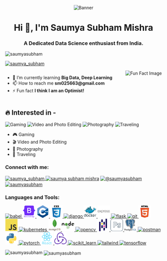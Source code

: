 <p align="center">
  <img src="https://images-wixmp-ed30a86b8c4ca887773594c2.wixmp.com/f/c83c004e-1370-4756-88e5-4071de797088/dgdq8br-09cc7ad6-a021-47a5-b0e0-917b12b0f7a7.gif?token=eyJ0eXAiOiJKV1QiLCJhbGciOiJIUzI1NiJ9.eyJzdWIiOiJ1cm46YXBwOjdlMGQxODg5ODIyNjQzNzNhNWYwZDQxNWVhMGQyNmUwIiwiaXNzIjoidXJuOmFwcDo3ZTBkMTg4OTgyMjY0MzczYTVmMGQ0MTVlYTBkMjZlMCIsIm9iaiI6W1t7InBhdGgiOiJcL2ZcL2M4M2MwMDRlLTEzNzAtNDc1Ni04OGU1LTQwNzFkZTc5NzA4OFwvZGdkcThici0wOWNjN2FkNi1hMDIxLTQ3YTUtYjBlMC05MTdiMTJiMGY3YTcuZ2lmIn1dXSwiYXVkIjpbInVybjpzZXJ2aWNlOmZpbGUuZG93bmxvYWQiXX0.tqRMtE-b2QiI2nnefNxSDMJvZCcYqFmq2ccg_Xfzqb8" alt="Banner">
</p>

<h1 align="center">Hi 👋, I'm Saumya Subham Mishra</h1>
<h3 align="center">A Dedicated Data Science enthusiast from India.</h3>

<p align="left"> <img src="https://komarev.com/ghpvc/?username=saumyasubham&label=Profile%20views&color=0e75b6&style=flat" alt="saumyasubham" /> </p>

<p align="left"> <a href="https://twitter.com/saumya_subham" target="blank"><img src="https://img.shields.io/twitter/follow/saumya_subham?logo=twitter&style=for-the-badge" alt="saumya_subham" /></a> </p>

<div style="display: flex; align-items: flex-start;">

  <!-- Left Section (Details) -->
  <div style="flex: 1; padding-right: 20px;">
    <ul>
      <li>🌱 I’m currently learning <strong>Big Data, Deep Learning</strong></li>
      <li>📫 How to reach me <strong>sm025663@gmail.com</strong></li>
      <li>⚡ Fun fact <strong>I think I am an Optimist!</strong></li>
    </ul>
  </div>

  <!-- Right Section (Image) -->
  <div style="flex: 0 0 auto; text-align: center;">
    <img src="https://i.pinimg.com/564x/74/e2/48/74e2480da58eccbd98030e9731c9c71e.jpg" alt="Fun Fact Image" width="200" height="200">
  </div>

</div>

</div>

## 🔥 Interested in -

<p align="left">
  <img src="https://i.giphy.com/media/v1.Y2lkPTc5MGI3NjExdDlkcm9heGh0a3ZraTRkOWI5MzFqemtjenZlMm8zdm1wZG9mMG9xYSZlcD12MV9pbnRlcm5hbF9naWZfYnlfaWQmY3Q9Zw/Vh1KrUr6Tvl1RFYYk6/giphy.gif" alt="Gaming" width="200" height="150">
  <img src="https://i.pinimg.com/originals/e6/d2/27/e6d22708bcabc0b47b837a5da9794df0.gif" alt="Video and Photo Editing" width="200" height="150">
  <img src="https://i.pinimg.com/originals/d7/7e/2c/d77e2cc708655672d9313f87689c9cb2.gif" alt="Photography" width="200" height="150">
  <img src="https://i.giphy.com/media/v1.Y2lkPTc5MGI3NjExYXIwbGZwOHo0NW4ycnM5cXBmamQ4bDVqbHg4ODVmODJuM3d2Y2JxcSZlcD12MV9pbnRlcm5hbF9naWZfYnlfaWQmY3Q9Zw/3ohs4oVhPxtxcgRIE8/giphy.gif" alt="Traveling" width="200" height="150">
</p>

<ul>
  <li>🎮 Gaming</li>
  <li>🎬 Video and Photo Editing</li>
  <li>📸 Photography</li>
  <li>🌄 Traveling</li>
</ul>

<h3 align="left">Connect with me:</h3>
<p align="left">
<a href="https://twitter.com/saumya_subham" target="blank">
    <img align="center" src="https://i.ibb.co/3mJ0qC8/11053970-x-logo-twitter-new-brand-icon.png" alt="saumya_subham" height="30" width="30" />
</a>
<a href="https://linkedin.com/in/saumya subham mishra" target="blank"><img align="center" src="https://raw.githubusercontent.com/rahuldkjain/github-profile-readme-generator/master/src/images/icons/Social/linked-in-alt.svg" alt="saumya subham mishra" height="30" width="40" /></a>
<a href="https://medium.com/@saumyasubham" target="blank"><img align="center" src="https://raw.githubusercontent.com/rahuldkjain/github-profile-readme-generator/master/src/images/icons/Social/medium.svg" alt="@saumyasubham" height="30" width="40" /></a>
<a href="https://www.leetcode.com/saumyasubham" target="blank"><img align="center" src="https://raw.githubusercontent.com/rahuldkjain/github-profile-readme-generator/master/src/images/icons/Social/leet-code.svg" alt="saumyasubham" height="30" width="40" /></a>
</p>

<h3 align="left">Languages and Tools:</h3>
<p align="left"> 
  <a href="https://babeljs.io/" target="_blank" rel="noreferrer">
    <img src="https://www.vectorlogo.zone/logos/babeljs/babeljs-icon.svg" alt="babel" width="40" height="40"/> 
  </a> 
  <a href="https://getbootstrap.com" target="_blank" rel="noreferrer"> 
    <img src="https://raw.githubusercontent.com/devicons/devicon/master/icons/bootstrap/bootstrap-plain-wordmark.svg" alt="bootstrap" width="40" height="40"/> 
  </a> 
  <a href="https://www.w3schools.com/cpp/" target="_blank" rel="noreferrer"> 
    <img src="https://raw.githubusercontent.com/devicons/devicon/master/icons/cplusplus/cplusplus-original.svg" alt="cplusplus" width="40" height="40"/> 
  </a> 
  <a href="https://www.w3schools.com/css/" target="_blank" rel="noreferrer"> 
    <img src="https://raw.githubusercontent.com/devicons/devicon/master/icons/css3/css3-original-wordmark.svg" alt="css3" width="40" height="40"/> 
  </a> 
  <a href="https://www.djangoproject.com/" target="_blank" rel="noreferrer"> 
    <img src="https://cdn.worldvectorlogo.com/logos/django.svg" alt="django" width="40" height="40"/> 
  </a> 
  <a href="https://www.docker.com/" target="_blank" rel="noreferrer"> 
    <img src="https://raw.githubusercontent.com/devicons/devicon/master/icons/docker/docker-original-wordmark.svg" alt="docker" width="40" height="40"/> 
  </a> 
  <a href="https://expressjs.com" target="_blank" rel="noreferrer"> 
    <img src="https://raw.githubusercontent.com/devicons/devicon/master/icons/express/express-original-wordmark.svg" alt="express" width="40" height="40"/> 
  </a> 
  <a href="https://flask.palletsprojects.com/" target="_blank" rel="noreferrer"> 
    <img src="https://www.vectorlogo.zone/logos/pocoo_flask/pocoo_flask-icon.svg" alt="flask" width="40" height="40"/> 
  </a> 
  <a href="https://git-scm.com/" target="_blank" rel="noreferrer"> 
    <img src="https://www.vectorlogo.zone/logos/git-scm/git-scm-icon.svg" alt="git" width="40" height="40"/> 
  </a> 
  <a href="https://www.w3.org/html/" target="_blank" rel="noreferrer"> 
    <img src="https://raw.githubusercontent.com/devicons/devicon/master/icons/html5/html5-original-wordmark.svg" alt="html5" width="40" height="40"/> 
  </a> 
  <a href="https://developer.mozilla.org/en-US/docs/Web/JavaScript" target="_blank" rel="noreferrer"> 
    <img src="https://raw.githubusercontent.com/devicons/devicon/master/icons/javascript/javascript-original.svg" alt="javascript" width="40" height="40"/> 
  </a> 
  <a href="https://kubernetes.io" target="_blank" rel="noreferrer"> 
    <img src="https://www.vectorlogo.zone/logos/kubernetes/kubernetes-icon.svg" alt="kubernetes" width="40" height="40"/> 
  </a> 
  <a href="https://www.mongodb.com/" target="_blank" rel="noreferrer"> 
    <img src="https://raw.githubusercontent.com/devicons/devicon/master/icons/mongodb/mongodb-original-wordmark.svg" alt="mongodb" width="40" height="40"/> 
  </a> 
  <a href="https://nodejs.org" target="_blank" rel="noreferrer"> 
    <img src="https://raw.githubusercontent.com/devicons/devicon/master/icons/nodejs/nodejs-original-wordmark.svg" alt="nodejs" width="40" height="40"/> 
  </a> 
  <a href="https://opencv.org/" target="_blank" rel="noreferrer"> 
    <img src="https://www.vectorlogo.zone/logos/opencv/opencv-icon.svg" alt="opencv" width="40" height="40"/> 
  </a> 
  <a href="https://pandas.pydata.org/" target="_blank" rel="noreferrer"> 
    <img src="https://raw.githubusercontent.com/devicons/devicon/2ae2a900d2f041da66e950e4d48052658d850630/icons/pandas/pandas-original.svg" alt="pandas" width="40" height="40"/> 
  </a> 
  <a href="https://www.photoshop.com/en" target="_blank" rel="noreferrer"> 
    <img src="https://raw.githubusercontent.com/devicons/devicon/master/icons/photoshop/photoshop-line.svg" alt="photoshop" width="40" height="40"/> 
  </a> 
  <a href="https://www.postgresql.org" target="_blank" rel="noreferrer"> 
    <img src="https://raw.githubusercontent.com/devicons/devicon/master/icons/postgresql/postgresql-original-wordmark.svg" alt="postgresql" width="40" height="40"/> 
  </a> 
  <a href="https://postman.com" target="_blank" rel="noreferrer"> 
    <img src="https://www.vectorlogo.zone/logos/getpostman/getpostman-icon.svg" alt="postman" width="40" height="40"/> 
  </a> 
  <a href="https://www.python.org" target="_blank" rel="noreferrer"> 
    <img src="https://raw.githubusercontent.com/devicons/devicon/master/icons/python/python-original.svg" alt="python" width="40" height="40"/> 
  </a> 
  <a href="https://pytorch.org/" target="_blank" rel="noreferrer"> 
    <img src="https://www.vectorlogo.zone/logos/pytorch/pytorch-icon.svg" alt="pytorch" width="40" height="40"/> 
  </a> 
  <a href="https://reactjs.org/" target="_blank" rel="noreferrer"> 
    <img src="https://raw.githubusercontent.com/devicons/devicon/master/icons/react/react-original-wordmark.svg" alt="react" width="40" height="40"/> 
  </a> 
  <a href="https://redux.js.org" target="_blank" rel="noreferrer"> 
    <img src="https://raw.githubusercontent.com/devicons/devicon/master/icons/redux/redux-original.svg" alt="redux" width="40" height="40"/> 
  </a> 
  <a href="https://scikit-learn.org/" target="_blank" rel="noreferrer"> 
    <img src="https://upload.wikimedia.org/wikipedia/commons/0/05/Scikit_learn_logo_small.svg" alt="scikit_learn" width="40" height="40"/> 
  </a> 
  <a href="https://tailwindcss.com/" target="_blank" rel="noreferrer"> 
    <img src="https://www.vectorlogo.zone/logos/tailwindcss/tailwindcss-icon.svg" alt="tailwind" width="40" height="40"/> 
  </a> <a href="https://www.tensorflow.org" target="_blank" rel="noreferrer"> <img src="https://www.vectorlogo.zone/logos/tensorflow/tensorflow-icon.svg" alt="tensorflow" width="40" height="40"/> </a> </p>

<p><img align="left" src="https://github-readme-stats.vercel.app/api/top-langs?username=saumyasubham&show_icons=true&locale=en&layout=compact" alt="saumyasubham" /></p>

<p>&nbsp;<img align="center" src="https://github-readme-stats.vercel.app/api?username=saumyasubham&show_icons=true&locale=en" alt="saumyasubham" /></p>

